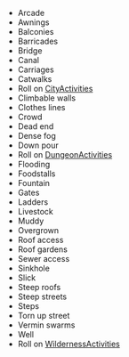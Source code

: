 
* Arcade
* Awnings
* Balconies
* Barricades
* Bridge
* Canal
* Carriages
* Catwalks
* Roll on [CityActivities](City/CityActivities)
* Climbable walls
* Clothes lines
* Crowd
* Dead end
* Dense fog
* Down pour
* Roll on [DungeonActivities](Dungeons/DungeonActivities)
* Flooding
* Foodstalls
* Fountain
* Gates
* Ladders
* Livestock
* Muddy
* Overgrown
* Roof access
* Roof gardens
* Sewer access
* Sinkhole
* Slick
* Steep roofs
* Steep streets
* Steps
* Torn up street
* Vermin swarms
* Well
* Roll on [WildernessActivities](Wilderness/WildernessActivities)